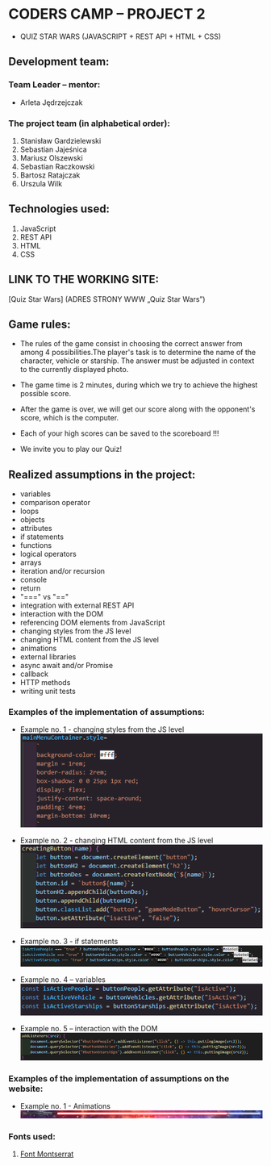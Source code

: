 # CODERS CAMP – PROJECT 2
* QUIZ STAR WARS (JAVASCRIPT + REST API + HTML + CSS)

## Development team: 
### Team Leader – mentor:
* Arleta Jędrzejczak
### The project team (in alphabetical order):
1. Stanisław Gardzielewski
2. Sebastian Jajeśnica
3. Mariusz Olszewski
4. Sebastian Raczkowski
5. Bartosz Ratajczak
6. Urszula Wilk

## Technologies used:
1. JavaScript
2. REST API
3. HTML
4. CSS
## LINK TO THE WORKING SITE:
[Quiz Star Wars] (ADRES STRONY WWW „Quiz Star Wars”)
## Game rules:
* The rules of the game consist in choosing the correct answer from among 4 possibilities.The player's task is to determine the name of the character, vehicle or starship. The answer must be adjusted in context to the currently displayed photo.

* The game time is 2 minutes, during which we try to achieve the highest possible score.

* After the game is over, we will get our score along with the opponent's score, which is the computer. 

* Each of your high scores can be saved to the scoreboard !!!

* We invite you to play our Quiz!
## Realized assumptions in the project:
* variables
* comparison operator
* loops
* objects
* attributes
* if statements
* functions
* logical operators
* arrays
* iteration and/or recursion
* console
* return
* "===" vs "=="
* integration with external REST API
* interaction with the DOM
* referencing DOM elements from JavaScript
* changing styles from the JS level
* changing HTML content from the JS level
* animations
* external libraries
* async await and/or Promise
* callback
* HTTP methods
* writing unit tests

### Examples of the implementation of assumptions:
* Example no. 1 - changing styles from the JS level  
	![Changing styles from the JS level](./img_readme/1.PNG)

* Example no. 2 - changing HTML content from the JS level  
	![Changing HTML content from the JS level](./img_readme/2.PNG)

* Example no. 3 - if statements  
	![If statements](./img_readme/3.PNG)

* Example no. 4 – variables  
	![Variables](./img_readme/4.PNG)

* Example no. 5 – interaction with the DOM  
	![Interaction with the DOM](./img_readme/5.PNG)

### Examples of the implementation of assumptions on the website:
* Example no. 1 - Animations  
	![Animations](./img_readme/6.png)

### Fonts used:
1. [Font Montserrat](https://fonts.google.com/specimen/Montserrat?query=Montserrat "Font Montserrat")

